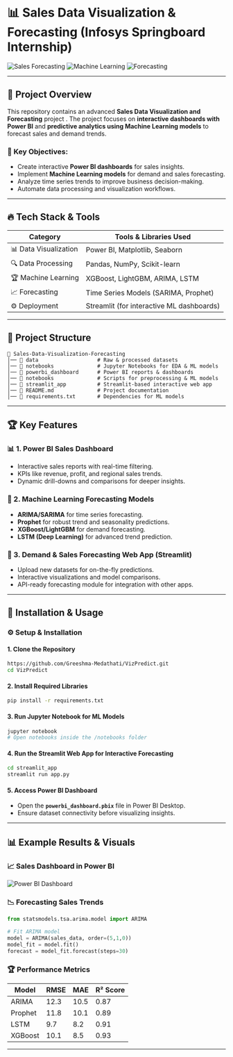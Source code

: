 # 📊 Sales Data Visualization & Forecasting (Infosys Springboard Internship)

![Sales Forecasting](https://img.shields.io/badge/Data%20Visualization-Power%20BI-blue)
![Machine Learning](https://img.shields.io/badge/Machine%20Learning-Scikit--Learn%20%7C%20XGBoost-orange)
![Forecasting](https://img.shields.io/badge/Time%20Series%20Forecasting-ARIMA%20%7C%20LSTM-red)


---

## 📖 Project Overview
This repository contains an advanced **Sales Data Visualization and Forecasting** project . The project focuses on **interactive dashboards with Power BI** and **predictive analytics using Machine Learning models** to forecast sales and demand trends.

### 🚀 Key Objectives:
- Create interactive **Power BI dashboards** for sales insights.
- Implement **Machine Learning models** for demand and sales forecasting.
- Analyze time series trends to improve business decision-making.
- Automate data processing and visualization workflows.

---

## 🔥 Tech Stack & Tools
| Category                 | Tools & Libraries Used              |
|--------------------------|-------------------------------------|
| 📊 Data Visualization    | Power BI, Matplotlib, Seaborn       |
| 🔍 Data Processing       | Pandas, NumPy, Scikit-learn         |
| 🏆 Machine Learning      | XGBoost, LightGBM, ARIMA, LSTM      |
| 📈 Forecasting           | Time Series Models (SARIMA, Prophet)|
| ⚙️ Deployment            | Streamlit (for interactive ML dashboards)|

---

## 📂 Project Structure

```
📁 Sales-Data-Visualization-Forecasting
│── 📂 data                   # Raw & processed datasets
│── 📂 notebooks              # Jupyter Notebooks for EDA & ML models
│── 📂 powerbi_dashboard      # Power BI reports & dashboards
│── 📂 notebooks              # Scripts for preprocessing & ML models
│── 📂 streamlit_app          # Streamlit-based interactive web app
│── 📄 README.md              # Project documentation
│── 📄 requirements.txt       # Dependencies for ML models
```

---

## 🏆 Key Features

### 📊 1. Power BI Sales Dashboard
- Interactive sales reports with real-time filtering.
- KPIs like revenue, profit, and regional sales trends.
- Dynamic drill-downs and comparisons for deeper insights.

### 🤖 2. Machine Learning Forecasting Models
- **ARIMA/SARIMA** for time series forecasting.
- **Prophet** for robust trend and seasonality predictions.
- **XGBoost/LightGBM** for demand forecasting.
- **LSTM (Deep Learning)** for advanced trend prediction.

### 🚀 3. Demand & Sales Forecasting Web App (Streamlit)
- Upload new datasets for on-the-fly predictions.
- Interactive visualizations and model comparisons.
- API-ready forecasting module for integration with other apps.

---

## 📌 Installation & Usage

### ⚙️ Setup & Installation

#### 1. Clone the Repository
```bash
https://github.com/Greeshma-Medathati/VizPredict.git
cd VizPredict
```

#### 2. Install Required Libraries
```bash
pip install -r requirements.txt
```

#### 3. Run Jupyter Notebook for ML Models
```bash
jupyter notebook
# Open notebooks inside the /notebooks folder
```

#### 4. Run the Streamlit Web App for Interactive Forecasting
```bash
cd streamlit_app
streamlit run app.py
```

#### 5. Access Power BI Dashboard
- Open the **`powerbi_dashboard.pbix`** file in Power BI Desktop.
- Ensure dataset connectivity before visualizing insights.

---

## 📊 Example Results & Visuals

### 📈 Sales Dashboard in Power BI
![Power BI Dashboard](https://your-image-url.com/sales_dashboard.png)

### 📉 Forecasting Sales Trends
```python
from statsmodels.tsa.arima.model import ARIMA

# Fit ARIMA model
model = ARIMA(sales_data, order=(5,1,0))
model_fit = model.fit()
forecast = model_fit.forecast(steps=30)
```

### 🏆 Performance Metrics
| Model     | RMSE  | MAE   | R² Score |
|-----------|-------|-------|----------|
| ARIMA     | 12.3  | 10.5  | 0.87     |
| Prophet   | 11.8  | 10.1  | 0.89     |
| LSTM      | 9.7   | 8.2   | 0.91     |
| XGBoost   | 10.1  | 8.5   | 0.93     |

---


